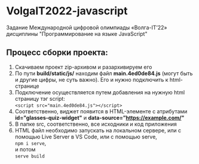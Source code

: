 # VolgaIT2022-javascript
Задание Международной цифровой олимпиады «Волга-IT’22» дисциплины "Программирование на языке JavaScript"
## Процесс сборки проекта:
1. Скачиваем проект zip-архивом и разархивируем его
2. По пути **build/static/js/** находим файл **main.4ed0de84.js** (могут быть и другие цифры, не суть важно). Его и нужно подключить к html-странице
3. Подключение осуществляется путем добавления на нужную html страницу тэг script:
<br>```<script src="main.4ed0de84.js"></script>```
4. Соответственно, виджет появится в HTML-элементе с атрибутами
**id="glasses-quiz-widget"** и **data-source=”https://example.com/"**
5. В папке src, соответственно, все исходники и код приложения
6. HTML файл необходимо запускать на локальном сервере, или с помощью Live Server в VS Code, или с помощью serve,<br> ```npm i serve```, <br> и потом <br> ```serve build```
